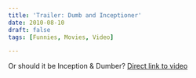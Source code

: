 ```yaml
---
title: 'Trailer: Dumb and Inceptioner'
date: 2010-08-10
draft: false
tags: [Funnies, Movies, Video]

---
```


Or should it be Inception & Dumber? [Direct link to video](http://www.youtube.com/watch?v=zLDx-BPgxxA)